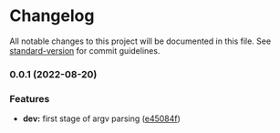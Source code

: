 # Changelog

All notable changes to this project will be documented in this file. See [standard-version](https://github.com/conventional-changelog/standard-version) for commit guidelines.

### 0.0.1 (2022-08-20)


### Features

* **dev:** first stage of argv parsing ([e45084f](https://github.com/patomation/clunk/commit/e45084fc75c76315aeff262951f40255a29ea495))
